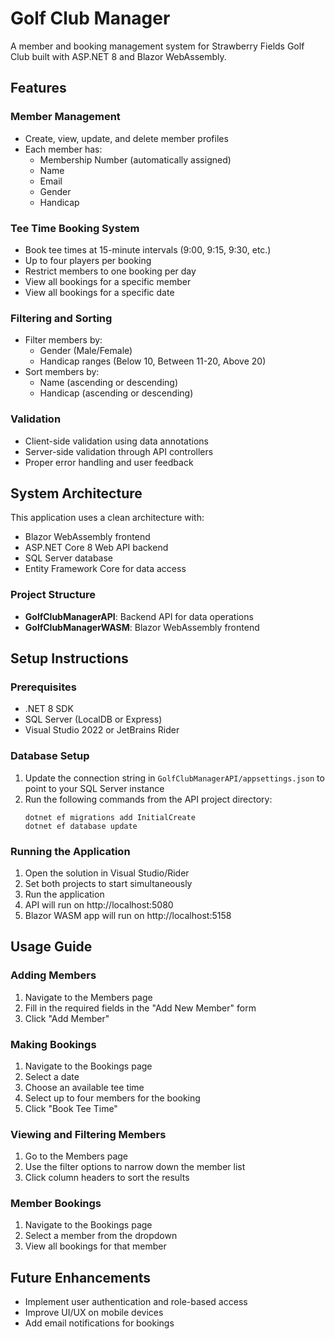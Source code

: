 # Golf Club Manager

A member and booking management system for Strawberry Fields Golf Club built with ASP.NET 8 and Blazor WebAssembly.

## Features

### Member Management
- Create, view, update, and delete member profiles
- Each member has:
    - Membership Number (automatically assigned)
    - Name
    - Email
    - Gender
    - Handicap

### Tee Time Booking System
- Book tee times at 15-minute intervals (9:00, 9:15, 9:30, etc.)
- Up to four players per booking
- Restrict members to one booking per day
- View all bookings for a specific member
- View all bookings for a specific date

### Filtering and Sorting
- Filter members by:
    - Gender (Male/Female)
    - Handicap ranges (Below 10, Between 11-20, Above 20)
- Sort members by:
    - Name (ascending or descending)
    - Handicap (ascending or descending)

### Validation
- Client-side validation using data annotations
- Server-side validation through API controllers
- Proper error handling and user feedback

## System Architecture

This application uses a clean architecture with:
- Blazor WebAssembly frontend
- ASP.NET Core 8 Web API backend
- SQL Server database
- Entity Framework Core for data access

### Project Structure
- **GolfClubManagerAPI**: Backend API for data operations
- **GolfClubManagerWASM**: Blazor WebAssembly frontend

## Setup Instructions

### Prerequisites
- .NET 8 SDK
- SQL Server (LocalDB or Express)
- Visual Studio 2022 or JetBrains Rider

### Database Setup
1. Update the connection string in `GolfClubManagerAPI/appsettings.json` to point to your SQL Server instance
2. Run the following commands from the API project directory:
   ```
   dotnet ef migrations add InitialCreate
   dotnet ef database update
   ```

### Running the Application
1. Open the solution in Visual Studio/Rider
2. Set both projects to start simultaneously
3. Run the application
4. API will run on http://localhost:5080
5. Blazor WASM app will run on http://localhost:5158

## Usage Guide

### Adding Members
1. Navigate to the Members page
2. Fill in the required fields in the "Add New Member" form
3. Click "Add Member"

### Making Bookings
1. Navigate to the Bookings page
2. Select a date
3. Choose an available tee time
4. Select up to four members for the booking
5. Click "Book Tee Time"

### Viewing and Filtering Members
1. Go to the Members page
2. Use the filter options to narrow down the member list
3. Click column headers to sort the results

### Member Bookings
1. Navigate to the Bookings page
2. Select a member from the dropdown
3. View all bookings for that member

## Future Enhancements
- Implement user authentication and role-based access
- Improve UI/UX on mobile devices
- Add email notifications for bookings
